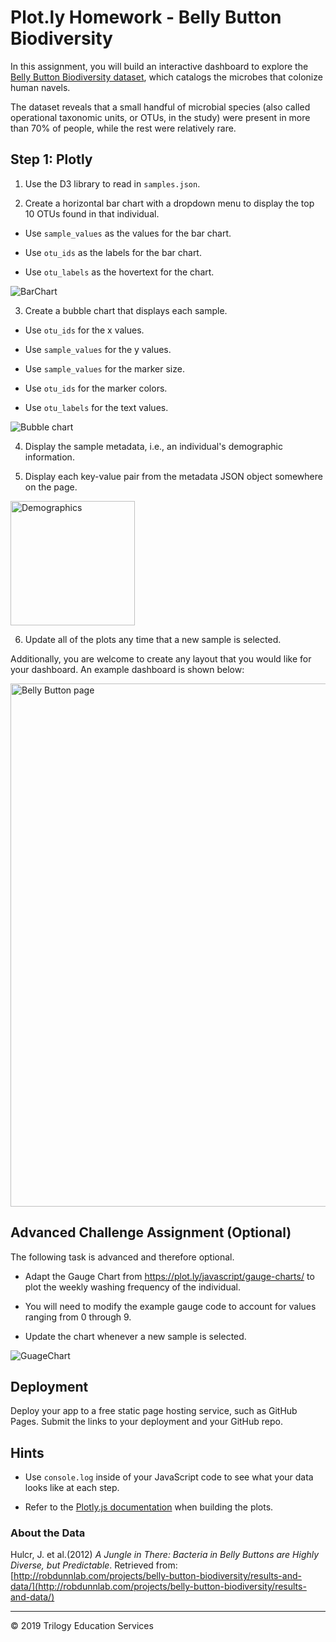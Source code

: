 # Plot.ly Homework - Belly Button Biodiversity

In this assignment, you will build an interactive dashboard to explore the [Belly Button Biodiversity dataset](http://robdunnlab.com/projects/belly-button-biodiversity/), which catalogs the microbes that colonize human navels.

The dataset reveals that a small handful of microbial species (also called operational taxonomic units, or OTUs, in the study) were present in more than 70% of people, while the rest were relatively rare.

## Step 1: Plotly

1. Use the D3 library to read in `samples.json`.

2. Create a horizontal bar chart with a dropdown menu to display the top 10 OTUs found in that individual.

* Use `sample_values` as the values for the bar chart.

* Use `otu_ids` as the labels for the bar chart.

* Use `otu_labels` as the hovertext for the chart.

 ![BarChart](https://github.com/srinivasj1987/belly-button-challenge/assets/132161799/d2126bcd-127d-40a5-a35a-9ba441a0891b)


3. Create a bubble chart that displays each sample.

* Use `otu_ids` for the x values.

* Use `sample_values` for the y values.

* Use `sample_values` for the marker size.

* Use `otu_ids` for the marker colors.

* Use `otu_labels` for the text values.

![Bubble chart](https://github.com/srinivasj1987/belly-button-challenge/assets/132161799/80397758-33f8-40e5-96d2-cae0ca49e917)

4. Display the sample metadata, i.e., an individual's demographic information.

5. Display each key-value pair from the metadata JSON object somewhere on the page.

<img width="199" alt="Demographics" src="https://github.com/srinivasj1987/belly-button-challenge/assets/132161799/f9ebdcf3-dd6b-4100-b306-b8b29d6837af">

6. Update all of the plots any time that a new sample is selected.

Additionally, you are welcome to create any layout that you would like for your dashboard. An example dashboard is shown below:

<img width="837" alt="Belly Button page" src="https://github.com/srinivasj1987/belly-button-challenge/assets/132161799/80ec9418-545e-4eb8-afdf-2cd208b5dbd3">


## Advanced Challenge Assignment (Optional)

The following task is advanced and therefore optional.

* Adapt the Gauge Chart from <https://plot.ly/javascript/gauge-charts/> to plot the weekly washing frequency of the individual.

* You will need to modify the example gauge code to account for values ranging from 0 through 9.

* Update the chart whenever a new sample is selected.

![GuageChart](https://github.com/srinivasj1987/belly-button-challenge/assets/132161799/29dafbef-2baf-4cc8-8a36-c7ff32fbe725)


## Deployment

Deploy your app to a free static page hosting service, such as GitHub Pages. Submit the links to your deployment and your GitHub repo.

## Hints

* Use `console.log` inside of your JavaScript code to see what your data looks like at each step.

* Refer to the [Plotly.js documentation](https://plot.ly/javascript/) when building the plots.

### About the Data

Hulcr, J. et al.(2012) _A Jungle in There: Bacteria in Belly Buttons are Highly Diverse, but Predictable_. Retrieved from: [http://robdunnlab.com/projects/belly-button-biodiversity/results-and-data/](http://robdunnlab.com/projects/belly-button-biodiversity/results-and-data/)

- - -

© 2019 Trilogy Education Services
